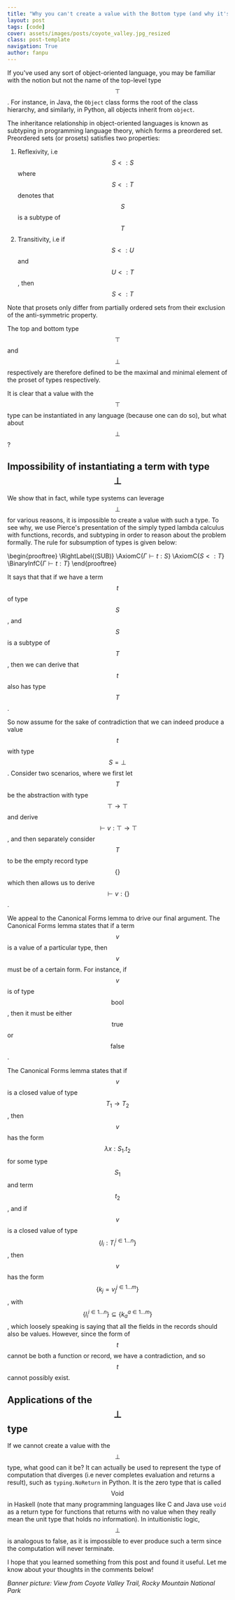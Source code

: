 ```yaml
---
title: "Why you can't create a value with the Bottom type (and why it's still useful)"
layout: post
tags: [code]
cover: assets/images/posts/coyote_valley.jpg_resized
class: post-template
navigation: True
author: fanpu
---
```


If you've used any sort of object-oriented language, you may be familiar with the notion but not the name of the top-level type $$\top$$. For instance, in Java, the `Object` class forms the root of the class hierarchy, and similarly, in Python, all objects inherit from `object`. 

The inheritance relationship in object-oriented languages is known as subtyping in programming language theory, which forms a preordered set. Preordered sets (or prosets) satisfies two properties:

1. Reflexivity, i.e $$S <: S$$ where $$S<:T$$ denotes that $$S$$ is a subtype of $$T$$
2. Transitivity, i.e if $$S <: U $$ and $$U <: T$$, then $$S <: T$$

Note that prosets only differ from partially ordered sets from their exclusion of the anti-symmetric property.

The top and bottom type $$\top$$ and $$\bot$$ respectively are therefore defined to be the maximal and minimal element of the proset of types respectively.

It is clear that a value with the $$\top$$ type can be instantiated in any language (because one can do so), but what about $$\bot$$?

## Impossibility of instantiating a term with type $$\bot$$

We show that in fact, while type systems can leverage $$\bot$$ for various reasons, it is impossible to create a value with such a type. To see why, we use Pierce's presentation of the simply typed lambda calculus with functions, records, and subtyping in order to reason about the problem formally. The rule for subsumption of types is given below:

\begin{prooftree}
\RightLabel{\(SUB\)}
\AxiomC{$\Gamma \vdash t : S$}
\AxiomC{$S <: T$}
\BinaryInfC{$\Gamma \vdash t : T$}
\end{prooftree}

It says that that if we have a term $$t$$ of type $$S$$, and $$S$$ is a subtype of $$T$$, then we can derive that $$t$$ also has type $$T$$. 

So now assume for the sake of contradiction that we can indeed produce a value $$t$$ with type $$S = \bot$$. Consider two scenarios, where we first let $$T$$ be the abstraction with type $$\top \rightarrow \top$$ and derive $$\vdash v : \top \rightarrow \top$$, and then separately consider $$T$$ to be the empty record type $$\{\}$$ which then allows us to derive $$\vdash v : \{\}$$. 

We appeal to the Canonical Forms lemma to drive our final argument. The Canonical Forms lemma states that if a term $$v$$ is a value of a particular type, then $$v$$ must be of a certain form. For instance, if $$v$$ is of type $$\textsf{bool}$$, then it must be either $$\textsf{true}$$ or $$\textsf{false}$$.

The Canonical Forms lemma states that if $$v$$ is a closed value of type $$T_1 \rightarrow T_2$$, then $$v$$ has the form $$\lambda x : S_1.t_2$$ for some type $$S_1$$ and term $$t_2$$, and if $$v$$ is a closed value of type $$\{l_i : T_i^{i \in 1 \dots n} \}$$, then $$v$$ has the form $$\{k_j = v_j^{j \in 1\dots m} \}$$, with $$\{ l_i^{i \in 1 \dots n }\} \subseteq \{ k_a^{a \in 1\dots m}\}$$, which loosely speaking is saying that all the fields in the records should also be values. However, since the form of $$t$$ cannot be both a function or record, we have a contradiction, and so $$t$$ cannot possibly exist.

## Applications of the $$\bot$$ type

If we cannot create a value with the $$\bot$$ type, what good can it be? It can actually be used to represent the type of computation that diverges (i.e never completes evaluation and returns a result), such as `typing.NoReturn` in Python. It is the zero type that is called $$\textsf{Void}$$ in Haskell (note that many programming languages like C and Java use `void` as a return type for functions that returns with no value when they really mean the unit type that holds no information). In intuitionistic logic, $$\bot$$ is analogous to false, as it is impossible to ever produce such a term since the computation will never terminate.

I hope that you learned something from this post and found it useful. Let me know about your thoughts in the comments below!

*Banner picture: View from Coyote Valley Trail, Rocky Mountain National Park*


